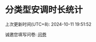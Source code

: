 # 分类型安调时长统计



上次更新时间(UTC+8): 2024-10-11 19:51:52


诚邀您填写问卷: [问卷](https://forms.gle/bxUKH95Yq54SVNvp8)
